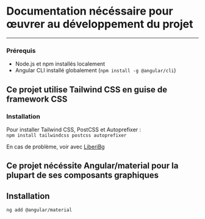 # Documentation nécéssaire pour œuvrer au développement du projet

---

### Prérequis
- Node.js et npm installés localement
- Angular CLI installé globalement (`npm install -g @angular/cli`)

## Ce projet utilise Tailwind CSS en guise de framework CSS

### Installation
Pour installer Tailwind CSS, PostCSS et Autoprefixer :  
`npm install tailwindcss postcss autoprefixer`

En cas de problème, voir avec [LiberiBg](https://github.com/LiberiBg)

## Ce projet nécéssite Angular/material pour la plupart de ses composants graphiques

## Installation
`ng add @angular/material`
